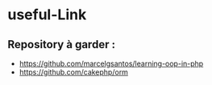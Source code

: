 # useful-Link

## Repository à garder :

- https://github.com/marcelgsantos/learning-oop-in-php
- https://github.com/cakephp/orm

